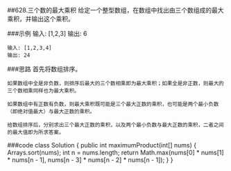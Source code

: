 ##628.三个数的最大乘积
给定一个整型数组，在数组中找出由三个数组成的最大乘积，并输出这个乘积。


###示例
    输入: [1,2,3]
    输出: 6
    
    输入: [1,2,3,4]
    输出: 24
###思路
    首先将数组排序。
    
    如果数组中全是非负数，则排序后最大的三个数相乘即为最大乘积；如果全是非正数，则最大的三个数相乘同样也为最大乘积。
    
    如果数组中有正数有负数，则最大乘积既可能是三个最大正数的乘积，也可能是两个最小负数（即绝对值最大）与最大正数的乘积。
    
    给数组排序后，分别求出三个最大正数的乘积，以及两个最小负数与最大正数的乘积，二者之间的最大值即为所求答案。
    
###code
    class Solution {
        public int maximumProduct(int[] nums) {
            Arrays.sort(nums);
            int n = nums.length;
            return Math.max(nums[0] * nums[1] * nums[n - 1], nums[n - 3] * nums[n - 2] * nums[n - 1]);
        }
    }